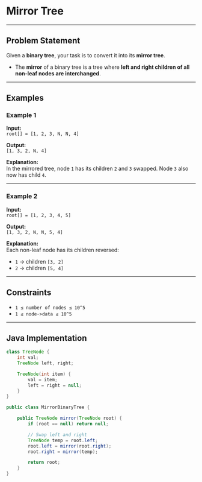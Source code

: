 # Mirror Tree

---

## Problem Statement

Given a **binary tree**, your task is to convert it into its **mirror tree**.

- The **mirror** of a binary tree is a tree where **left and right children of all non-leaf nodes are interchanged**.

---

## Examples

### Example 1

**Input:**  
`root[] = [1, 2, 3, N, N, 4]`

**Output:**  
`[1, 3, 2, N, 4]`

**Explanation:**  
In the mirrored tree, node `1` has its children `2` and `3` swapped. Node `3` also now has child `4`.

---

### Example 2

**Input:**  
`root[] = [1, 2, 3, 4, 5]`

**Output:**  
`[1, 3, 2, N, N, 5, 4]`

**Explanation:**  
Each non-leaf node has its children reversed:  
- `1` → children `[3, 2]`  
- `2` → children `[5, 4]`  

---

## Constraints

- `1 ≤ number of nodes ≤ 10^5`
- `1 ≤ node->data ≤ 10^5`

---

## Java Implementation

```java
class TreeNode {
    int val;
    TreeNode left, right;

    TreeNode(int item) {
        val = item;
        left = right = null;
    }
}

public class MirrorBinaryTree {

    public TreeNode mirror(TreeNode root) {
        if (root == null) return null;

        // Swap left and right
        TreeNode temp = root.left;
        root.left = mirror(root.right);
        root.right = mirror(temp);

        return root;
    }
}